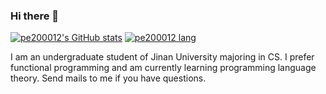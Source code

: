### Hi there 👋

<!--
**pe200012/pe200012** is a ✨ _special_ ✨ repository because its `README.md` (this file) appears on your GitHub profile.

Here are some ideas to get you started:

- 🔭 I’m currently working on ...
- 🌱 I’m currently learning ...
- 👯 I’m looking to collaborate on ...
- 🤔 I’m looking for help with ...
- 💬 Ask me about ...
- 📫 How to reach me: ...
- 😄 Pronouns: ...
- ⚡ Fun fact: ...
-->

[![pe200012's GitHub stats](https://github-readme-stats.vercel.app/api?username=pe200012&show_icons=true&icon_color=f44336&title_color=757de8)](https://github.com/anuraghazra/github-readme-stats)
[![pe200012 lang](https://github-readme-stats.vercel.app/api/top-langs/?username=pe200012&hide=html&title_color=757de8&layout=compact)](https://github.com/anuraghazra/github-readme-stats)

I am an undergraduate student of Jinan University majoring in CS. I prefer functional programming and am currently learning programming language theory. Send mails to me if you have questions.
